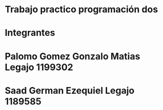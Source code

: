 # Trabajo practico programación dos
# Integrantes
# Palomo Gomez Gonzalo Matias Legajo 1199302
# Saad German Ezequiel Legajo 1189585
